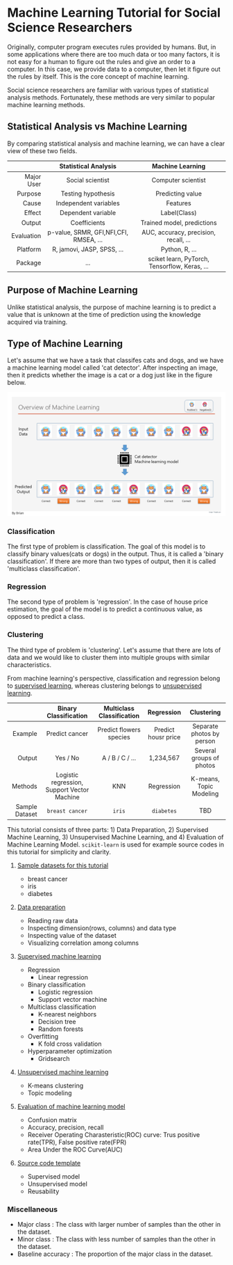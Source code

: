 # Machine Learning Tutorial for Social Science Researchers

Originally, computer program executes rules provided by humans. But, in some applications where there are too much data or too many factors, it is not easy for a human to figure out the rules and give an order to a computer. In this case, we provide data to a computer, then let it figure out the rules by itself. This is the core concept of machine learning.

Social science researchers are familiar with various types of statistical analysis methods. Fortunately, these methods are very similar to popular machine learning methods.

## Statistical Analysis vs Machine Learning

By comparing statistical analysis and machine learning, we can have a clear view of these two fields.  

|         | Statistical Analysis | Machine Learning |
|--------:| :----------------: | :--------------: |
| Major User    | Social scientist | Computer scientist |
| Purpose | Testing hypothesis | Predicting value       |
| Cause | Independent variables | Features       |
| Effect | Dependent variable | Label(Class)       |
| Output | Coefficients | Trained model, predictions |
| Evaluation | p-value, SRMR, GFI,NFI,CFI, RMSEA, ... | AUC, accuracy, precision, recall, ... |
| Platform   | R, jamovi, JASP, SPSS, ... | Python, R, ... |
| Package | ... | sciket learn, PyTorch, Tensorflow, Keras, ... |

## Purpose of Machine Learning

Unlike statistical analysis, the purpose of machine learning is to predict a value that is unknown at the time of prediction using the knowledge acquired via training. 

## Type of Machine Learning

Let's assume that we have a task that classifes cats and dogs, and we have a machine learning model called 'cat detector'. After inspecting an image, then it predicts whether the image is a cat or a dog just like in the figure below.

![overview](images/overview.png)

### Classification

The first type of problem is classification. The goal of this model is to classify binary values(cats or dogs) in the output. Thus, it is called a 'binary classification'. If there are more than two types of output, then it is called 'multiclass classification'. 

### Regression

The second type of problem is 'regression'. In the case of house price estimation, the goal of the model is to predict a continuous value, as opposed to predict a class.

### Clustering

The third type of problem is 'clustering'. Let's assume that there are lots of data and we would like to cluster them into multiple groups with similar characteristics. 

From machine learning's perspective, classification and regression belong to [supervised learning](Supervised.md), whereas clustering belongs to [unsupervised learning](Unsupervised.md).

|  | Binary Classification | Multiclass Classification | Regression |Clustering |
| ---: | :---------------: | :-------------------: | :---: | :--------: |
| Example | Predict cancer | Predict flowers species | Predict housr price | Separate photos by person |
| Output  | Yes / No | A / B / C / ... | 1,234,567 | Several groups of photos |
| Methods | Logistic regression, Support Vector Machine | KNN | Regression | K-means, Topic Modeling |
| Sample Dataset | `breast cancer` | `iris` | `diabetes` | TBD | 

This tutorial consists of three parts: 1) Data Preparation, 2) Supervised Machine Learning, 3) Unsupervised Machine Learning, and 4) Evaluation of Machine Learning Model. `scikit-learn` is used for example source codes in this tutorial for simplicity and clarity. 

1. [Sample datasets for this tutorial](Dataset.md)
   - breast cancer
   - iris
   - diabetes

2. [Data preparation](Data_preparation.md)
   - Reading raw data
   - Inspecting dimension(rows, columns) and data type
   - Inspecting value of the dataset
   - Visualizing correlation among columns

3. [Supervised machine learning](Supervised.md)
   - Regression
     - Linear regression
   - Binary classification
     - Logistic regression
     - Support vector machine
   - Multiclass classification
     - K-nearest neighbors
     - Decision tree
     - Random forests
   - Overfitting
     - K fold cross validation
   - Hyperparameter optimization
     - Gridsearch
4. [Unsupervised machine learning](Unsupervised.md)
   - K-means clustering
   - Topic modeling
5. [Evaluation of machine learning model](Evaluation.md)
   - Confusion matrix
   - Accuracy, precision, recall
   - Receiver Operating Charasteristic(ROC) curve: Trus positive rate(TPR), False positive rate(FPR)
   - Area Under the ROC Curve(AUC)
6. [Source code template](Source_code.md)
   - Supervised model
   - Unsupervised model
   - Reusability

### Miscellaneous

- Major class : The class with larger number of samples than the other in the dataset.
- Minor class : The class with less number of samples than the other in the dataset.
- Baseline accuracy : The proportion of the major class in the dataset.
